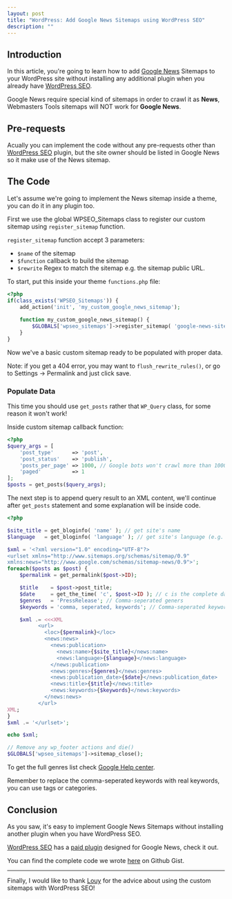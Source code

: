 ```yaml
---
layout: post
title: "WordPress: Add Google News Sitemaps using WordPress SEO"
description: ""
---
```


## Introduction

In this article, you're going to learn how to add [Google News](https://news.google.com/) Sitemaps to your WordPress site without installing any additional plugin when you already have [WordPress SEO](https://yoast.com/wordpress/plugins/seo/).

Google News require special kind of sitemaps in order to crawl it as **News**, Webmasters Tools sitemaps will NOT work for **Google News**.

## Pre-requests

Acually you can implement the code without any pre-requests other than [WordPress SEO](https://yoast.com/wordpress/plugins/seo/) plugin, but the site owner should be listed in Google News so it make use of the News sitemap.


## The Code

Let's assume we're going to implement the News sitemap inside a theme, you can do it in any plugin too.


First we use the global WPSEO_Sitemaps class to register our custom sitemap using `register_sitemap` function.

`register_sitemap` function accept 3 parameters:

- `$name` of the sitemap
- `$function` callback to build the sitemap
- `$rewrite` Regex to match the sitemap e.g. the sitemap public URL.

To start, put this inside your theme `functions.php` file:

```php
<?php
if(class_exists('WPSEO_Sitemaps')) {
    add_action('init', 'my_custom_google_news_sitemap');
    
    function my_custom_google_news_sitemap() {
        $GLOBALS['wpseo_sitemaps']->register_sitemap( 'google-news-sitemap', function() {}, 'sitemap_news.xml' );
    }
}
```

Now we've a basic custom sitemap ready to be populated with proper data.

Note: if you get a 404 error, you may want to `flush_rewrite_rules()`,  or go to Settings -> Permalink and just click save.

### Populate Data

This time you should use `get_posts` rather that `WP_Query` class, for some reason it won't work!

Inside custom sitemap callback function: 

```php
<?php
$query_args = [
    'post_type'      => 'post',
    'post_status'    => 'publish',
    'posts_per_page' => 1000, // Google bots won't crawl more than 1000 entries per sitemap
    'paged'          => 1
];
$posts = get_posts($query_args);

```

The next step is to append query result to an XML content, we'll continue after `get_posts` statement and some explanation will be inside code.

```php
<?php

$site_title = get_bloginfo( 'name' ); // get site's name
$language   = get_bloginfo( 'language' ); // get site's language (e.g. en or ar)

$xml = '<?xml version="1.0" encoding="UTF-8"?>
<urlset xmlns="http://www.sitemaps.org/schemas/sitemap/0.9"
xmlns:news="http://www.google.com/schemas/sitemap-news/0.9">';
foreach($posts as $post) {
    $permalink = get_permalink($post->ID);

    $title    = $post->post_title;
    $date     = get_the_time( 'c', $post->ID ); // c is the complete date plus hours, minutes, seconds and a decimal fraction of a second which is accepted by Google
    $genres   = 'PressRelease'; // Comma-seperated geners
    $keywords = 'comma, seperated, keywords'; // Comma-seperated keywords

    $xml .= <<<XML
          <url>
            <loc>{$permalink}</loc>
            <news:news>
              <news:publication>
                <news:name>{$site_title}</news:name>
                <news:language>{$language}</news:language>
              </news:publication>
              <news:genres>{$genres}</news:genres>
              <news:publication_date>{$date}</news:publication_date>
              <news:title>{$title}</news:title>
              <news:keywords>{$keywords}</news:keywords>
            </news:news>
          </url>
XML;
}
$xml .= '</urlset>';

echo $xml;

// Remove any wp_footer actions and die()
$GLOBALS['wpseo_sitemaps']->sitemap_close();
```

To get the full genres list check [Google Help center](https://support.google.com/news/publisher/answer/93992 "Content types").

Remember to replace the comma-seperated keywords with real keywords, you can use tags or categories.

## Conclusion

As you saw, it's easy to implement Google News Sitemaps without installing another plugin when you have WordPress SEO.

[WordPress SEO](https://yoast.com/wordpress/plugins/seo/) has a [paid plugin](https://yoast.com/wordpress/plugins/news-seo/) designed for Google News, check it out.


You can find the complete code we wrote [here](https://gist.github.com/AAlakkad/c28afd0a4068f23d5ee1) on Github Gist.

--- 

Finally, I would like to thank [Louy](https://github.com/louy) for the advice about using the custom sitemaps with WordPress SEO!